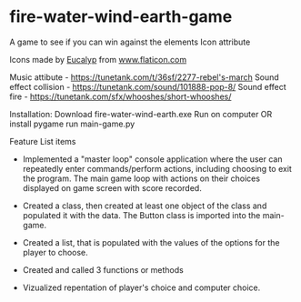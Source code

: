 # fire-water-wind-earth-game
 A game to see if you can win against the elements
Icon attribute <div>Icons made by <a href="https://www.flaticon.com/authors/eucalyp" title="Eucalyp">Eucalyp</a> from <a href="https://www.flaticon.com/" title="Flaticon">www.flaticon.com</a></div>

Music attibute - https://tunetank.com/t/36sf/2277-rebel's-march
Sound effect collision - https://tunetank.com/sound/101888-pop-8/
Sound effect fire - https://tunetank.com/sfx/whooshes/short-whooshes/

Installation:
    Download fire-water-wind-earth.exe
    Run on computer
    OR
    install pygame
    run main-game.py

Feature List items
- Implemented a "master loop" console application where the user can repeatedly enter commands/perform actions, including choosing to exit the program. The main game loop with actions on their choices displayed on game screen with score recorded. 

- Created a class, then created at least one object of the class and populated it with the data. The Button class is imported into the main-game.

- Created a list, that is populated with the values of the options for the player to choose.

- Created and called 3 functions or methods

- Vizualized repentation of player's choice and computer choice. 